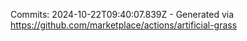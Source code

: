 Commits: 2024-10-22T09:40:07.839Z - Generated via https://github.com/marketplace/actions/artificial-grass
<br>

